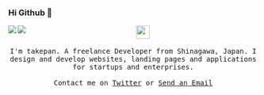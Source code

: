 ### Hi Github 👋

<a href="https://github.com/anuraghazra/github-readme-stats">
  <img align="left" src="https://github-readme-stats.vercel.app/api?username=takepan&count_private=true&show_icons=true" />
</a>
<a href="https://github.com/anuraghazra/github-readme-stats">
  <img align="left" src="https://github-readme-stats.vercel.app/api/top-langs/?username=takepan" />
</a>

<p align="center">
  <img src="https://user-images.githubusercontent.com/5679180/79618120-0daffb80-80be-11ea-819e-d2b0fa904d07.gif" width="27px">
  <br><br>
  <samp>
I'm takepan. A freelance Developer from Shinagawa, Japan. I design and develop websites, landing pages and applications for startups and enterprises. 
     <br><br>Contact me on <a href="https://twitter.com/takepan">Twitter</a> or <a href="mailto&#58;&#115;&#104;&#105;n&#106;i&#46;&#116;a&#107;&#101;u&#99;h&#105;&#64;&#121;&#111;k&#97;&#116;a&#117;.&#106;p">Send an Email</a>
  </samp>
</p>

<!--
**takepan/takepan** is a ✨ _special_ ✨ repository because its `README.md` (this file) appears on your GitHub profile.

Here are some ideas to get you started:

- 🔭 I’m currently working on ...
- 🌱 I’m currently learning ...
- 👯 I’m looking to collaborate on ...
- 🤔 I’m looking for help with ...
- 💬 Ask me about ...
- 📫 How to reach me: ...
- 😄 Pronouns: ...
- ⚡ Fun fact: ...
-->

